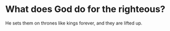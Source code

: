 # What does God do for the righteous?

He sets them on thrones like kings forever, and they are lifted up.
